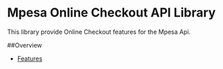 # Mpesa Online Checkout API Library


This library provide Online Checkout features for the Mpesa Api.

##Overview
  * [Features](#features)

  
